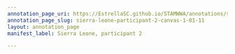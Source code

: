 ```yaml
---
annotation_page_uri: https://EstrellaSC.github.io/STAMWWA/annotations/sierra-leone-participant-2-canvas-1-01-11.json
annotation_page_slug: sierra-leone-participant-2-canvas-1-01-11
layout: annotation_page
manifest_label: Sierra Leone, participant 2

---
```

